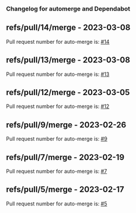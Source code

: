 ### Changelog for automerge and Dependabot

## refs/pull/14/merge - 2023-03-08

Pull request number for auto-merge is: [#14](https://github.com/jge162/verilog_compiler/pull/14)

## refs/pull/13/merge - 2023-03-08

Pull request number for auto-merge is: [#13](https://github.com/jge162/verilog_compiler/pull/13)

## refs/pull/12/merge - 2023-03-05

Pull request number for auto-merge is: [#12](https://github.com/jge162/verilog_compiler/pull/12)

## refs/pull/9/merge - 2023-02-26

Pull request number for auto-merge is: [#9](https://github.com/jge162/verilog_compiler/pull/9)

## refs/pull/7/merge - 2023-02-19

Pull request number for auto-merge is: [#7](https://github.com/jge162/verilog_compiler/pull/7)

## refs/pull/5/merge - 2023-02-17

Pull request number for auto-merge is: [#5](https://github.com/jge162/verilog_compiler/pull/5)
